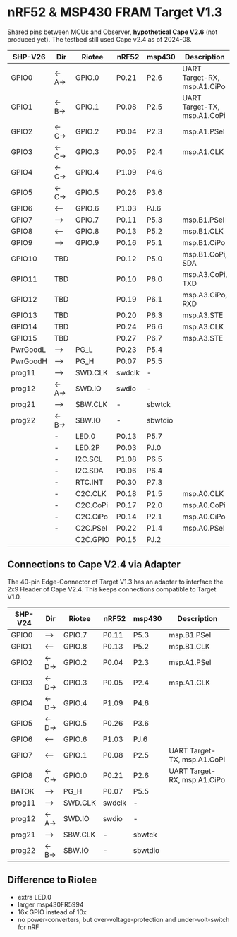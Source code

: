 # nRF52 & MSP430 FRAM Target V1.3

Shared pins between MCUs and Observer, **hypothetical Cape V2.6** (not produced yet). 
The testbed still used Cape v2.4 as of 2024-08.

| SHP-V26  | Dir   | Riotee   | nRF52  | msp430  | Description                 |
|----------|-------|----------|--------|---------|-----------------------------|
| GPIO0    | <-A-> | GPIO.0   | P0.21  | P2.6    | UART Target-RX, msp.A1.CiPo |
| GPIO1    | <-B-> | GPIO.1   | P0.08  | P2.5    | UART Target-TX, msp.A1.CoPi |
| GPIO2    | <-C-> | GPIO.2   | P0.04  | P2.3    | msp.A1.PSel                 |
| GPIO3    | <-C-> | GPIO.3   | P0.05  | P2.4    | msp.A1.CLK                  |
| GPIO4    | <-C-> | GPIO.4   | P1.09  | P4.6    |                             |
| GPIO5    | <-C-> | GPIO.5   | P0.26  | P3.6    |                             |
| GPIO6    | <--   | GPIO.6   | P1.03  | PJ.6    |                             |
| GPIO7    | -->   | GPIO.7   | P0.11  | P5.3    | msp.B1.PSel                 |
| GPIO8    | <--   | GPIO.8   | P0.13  | P5.2    | msp.B1.CLK                  |
| GPIO9    | -->   | GPIO.9   | P0.16  | P5.1    | msp.B1.CiPo                 |
| GPIO10   | TBD   |          | P0.12  | P5.0    | msp.B1.CoPi, SDA            |
| GPIO11   | TBD   |          | P0.10  | P6.0    | msp.A3.CoPi, TXD            |
| GPIO12   | TBD   |          | P0.19  | P6.1    | msp.A3.CiPo, RXD            |
| GPIO13   | TBD   |          | P0.20  | P6.3    | msp.A3.STE                  |
| GPIO14   | TBD   |          | P0.24  | P6.6    | msp.A3.CLK                  |
| GPIO15   | TBD   |          | P0.27  | P6.7    | msp.A3.STE                  |
| PwrGoodL | -->   | PG_L     | P0.23  | P5.4    |                             |
| PwrGoodH | -->   | PG_H     | P0.07  | P5.5    |                             |
| prog11   | -->   | SWD.CLK  | swdclk | -       |                             |
| prog12   | <-A-> | SWD.IO   | swdio  | -       |                             |
| prog21   | -->   | SBW.CLK  | -      | sbwtck  |                             |
| prog22   | <-B-> | SBW.IO   | -      | sbwtdio |                             |
|          | -     | LED.0    | P0.13  | P5.7    |                             |
|          | -     | LED.2P   | P0.03  | PJ.0    |                             |
|          | -     | I2C.SCL  | P1.08  | P6.5    |                             |
|          | -     | I2C.SDA  | P0.06  | P6.4    |                             |
|          | -     | RTC.INT  | P0.30  | P7.3    |                             |
|          | -     | C2C.CLK  | P0.18  | P1.5    | msp.A0.CLK                  |
|          | -     | C2C.CoPi | P0.17  | P2.0    | msp.A0.CoPi                 |
|          | -     | C2C.CiPo | P0.14  | P2.1    | msp.A0.CiPo                 |
|          | -     | C2C.PSel | P0.22  | P1.4    | msp.A0.PSel                 |
|          |       | C2C.GPIO | P0.15  | PJ.2    |                             |

## Connections to Cape V2.4 via Adapter

The 40-pin Edge-Connector of Target V1.3 has an adapter to interface the 2x9 Header of Cape V2.4. This keeps connections compatible to Target V1.0.

| SHP-V24 | Dir   | Riotee   | nRF52 | msp430  | Description                 |
|---------|-------|----------|-------|---------|-----------------------------|
| GPIO0   | -->   | GPIO.7   | P0.11 | P5.3    | msp.B1.PSel                 |
| GPIO1   | <--   | GPIO.8   | P0.13 | P5.2    | msp.B1.CLK                  |
| GPIO2   | <-D-> | GPIO.2   | P0.04 | P2.3    | msp.A1.PSel                 |
| GPIO3   | <-D-> | GPIO.3   | P0.05 | P2.4    | msp.A1.CLK                  |
| GPIO4   | <-D-> | GPIO.4   | P1.09 | P4.6    |                             |
| GPIO5   | <-D-> | GPIO.5   | P0.26 | P3.6    |                             |
| GPIO6   | <--   | GPIO.6   | P1.03 | PJ.6    |                             |
| GPIO7   | <--   | GPIO.1   | P0.08 | P2.5    | UART Target-TX, msp.A1.CoPi |
| GPIO8   | <-C-> | GPIO.0   | P0.21 | P2.6    | UART Target-RX, msp.A1.CiPo |
| BATOK   | -->   | PG_H     | P0.07 | P5.5    |                             |
| prog11  | -->   | SWD.CLK  | swdclk | -      |                             |
| prog12  | <-A-> | SWD.IO   | swdio | -       |                             |
| prog21  | -->   | SBW.CLK  | -     | sbwtck  |                             |
| prog22  | <-B-> | SBW.IO   | -     | sbwtdio |                             |

## Difference to Riotee

- extra LED.0
- larger msp430FR5994
- 16x GPIO instead of 10x
- no power-converters, but over-voltage-protection and under-volt-switch for nRF